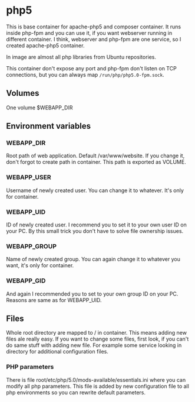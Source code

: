 # php5

This is base container for apache-php5 and composer container. It runs inside 
php-fpm and you can use it, if you want webserver running in different container.
I think, webserver and php-fpm are one service, so I created apache-php5 container.

In image are almost all php libraries from Ubuntu repositories.

This container don't expose any port and php-fpm don't listen on TCP connections,
but you can always map `/run/php/php5.0-fpm.sock`.

## Volumes
One volume $WEBAPP_DIR

## Environment variables
### WEBAPP_DIR
Root path of web application. Default /var/www/website. If you change it, don't forgot to create
path in container. This path is exported as VOLUME.

### WEBAPP_USER
Username of newly created user. You can change it to whatever. It's only for container.

### WEBAPP_UID
ID of newly created user. I recommend you to set it to your own user ID on your PC.
By this small trick you don't have to solve file ownership issues.

### WEBAPP_GROUP
Name of newly created group. You can again change it to whatever you want, it's only for container.

### WEBAPP_GID
And again I recommended you to set to your own group ID on your PC.
Reasons are same as for WEBAPP_UID.

## Files
Whole root directory are mapped to / in container. This means adding new files ale really easy.
If you want to change some files, first look, if you can't do same stuff with adding new file.
For example some service looking in directory for additional configuration files.

### PHP parameters
There is file root/etc/php/5.0/mods-available/essentials.ini where you can modify all php parameters.
This file is added by new configuration file to all php environments so you can rewrite default parameters.